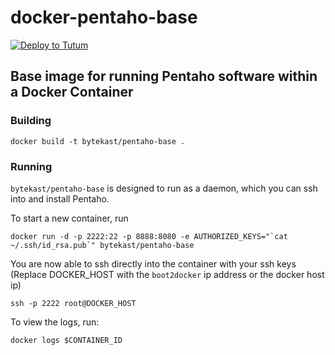 docker-pentaho-base
==============

[![Deploy to Tutum](https://s.tutum.co/deploy-to-tutum.svg)](https://dashboard.tutum.co/stack/deploy/)

## Base image for running Pentaho software within a Docker Container

### Building
```
docker build -t bytekast/pentaho-base .
```

### Running

`bytekast/pentaho-base` is designed to run as a daemon, which you can ssh into and install Pentaho.

To start a new container, run
```
docker run -d -p 2222:22 -p 8888:8080 -e AUTHORIZED_KEYS="`cat ~/.ssh/id_rsa.pub`" bytekast/pentaho-base
```

You are now able to ssh directly into the container with your ssh keys (Replace DOCKER_HOST with the `boot2docker` ip address or the docker host ip)
```
ssh -p 2222 root@DOCKER_HOST
```

To view the logs, run:
```
docker logs $CONTAINER_ID
```
